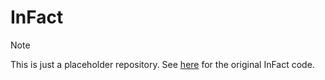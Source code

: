 # InFact
> [!NOTE]
> This is just a placeholder repository. See [here](https://github.com/multimodal-ai-lab/DEFAME/tree/v1.0.0) for the original InFact code.
